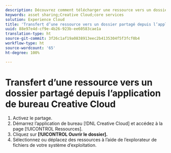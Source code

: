 ```yaml
---
description: Découvrez comment télécharger une ressource vers un dossier partagé de l’application de bureau Creative Cloud vers Experience Cloud.
keywords: asset sharing;Creative Cloud;core services
solution: Experience Cloud
title: 'Transfert d’une ressource vers un dossier partagé depuis l’application de bureau Creative Cloud '
uuid: 88e97e4d-cf9e-4b26-923b-ee60583cae1a
translation-type: ht
source-git-commit: 3f26c1af19a0838913eec2b4135304f5f3fcf0b4
workflow-type: ht
source-wordcount: '65'
ht-degree: 100%

---
```



# Transfert d’une ressource vers un dossier partagé depuis l’application de bureau Creative Cloud

1. Activez le partage.
1. Démarrez l’application de bureau [!DNL Creative Cloud] et accédez à la page [!UICONTROL Ressources].
1. Cliquez sur **[!UICONTROL Ouvrir le dossier].**
1. Sélectionnez ou déplacez des ressources à l’aide de l’explorateur de fichiers de votre système d’exploitation.
